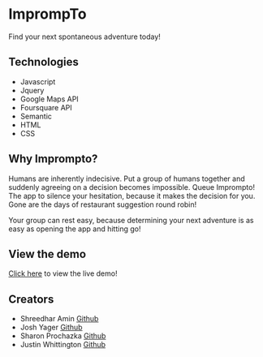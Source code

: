 # ImprompTo
Find your next spontaneous adventure today!

## Technologies
- Javascript
- Jquery
- Google Maps API
- Foursquare API
- Semantic
- HTML
- CSS

## Why Imprompto?
Humans are inherently indecisive. Put a group of humans together and suddenly agreeing on a decision becomes impossible. Queue Imprompto! The app to silence your hesitation, because it makes the decision for you. Gone are the days of restaurant suggestion round robin! 

Your group can rest easy, because determining your next adventure is as easy as opening the app and hitting go!

## View the demo
[Click here](https://shreedamin.github.io/imprompto/) to view the live demo!


## Creators

* Shreedhar Amin [Github](https://github.com/shreedamin)
* Josh Yager [Github](https://github.com/jmyager)
* Sharon Prochazka [Github](https://github.com/prochazkaCT)
* Justin Whittington [Github](https://github.com/honduranheat)

 
